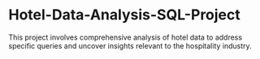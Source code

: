 # Hotel-Data-Analysis-SQL-Project
 This project involves comprehensive analysis of hotel data to address specific queries and uncover insights relevant to the hospitality industry.
